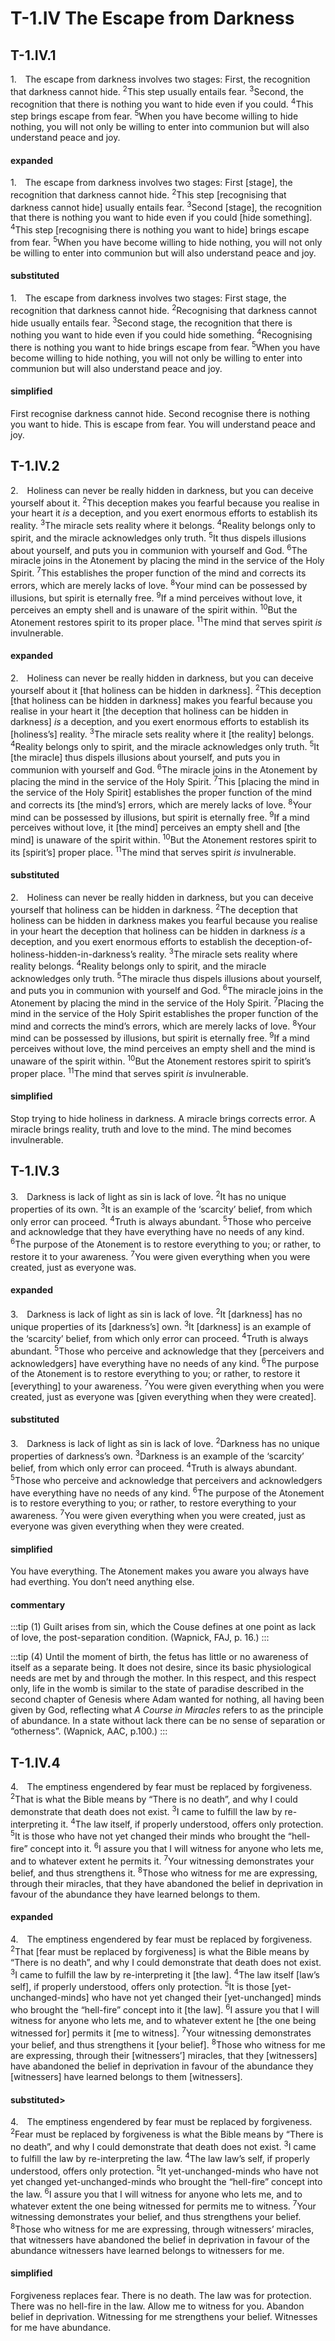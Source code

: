 # T-1.IV The Escape from Darkness

## T-1.IV.1

<p class=fip id=p1>
1.&emsp;The escape from darkness involves two stages: First, the recognition that darkness cannot hide. 
<sup>2</sup>This step usually entails fear. 
<sup>3</sup>Second, the recognition that there is nothing you want to hide even if you could. 
<sup>4</sup>This step brings escape from fear. 
<sup>5</sup>When you have become willing to hide nothing, you will not only be willing to enter into communion but will also understand peace and joy.
</p>

#### expanded

1.&emsp;The escape from darkness involves two stages: First [stage], the recognition that darkness cannot hide. 
<sup>2</sup>This step [recognising that darkness cannot hide] usually entails fear. 
<sup>3</sup>Second [stage], the recognition that there is nothing you want to hide even if you could [hide something]. 
<sup>4</sup>This step [recognising there is nothing you want to hide] brings escape from fear. 
<sup>5</sup>When you have become willing to hide nothing, you will not only be willing to enter into communion but will also understand peace and joy.

#### substituted

1.&emsp;The escape from darkness involves two stages: First stage, the recognition that darkness cannot hide. 
<sup>2</sup>Recognising that darkness cannot hide usually entails fear. 
<sup>3</sup>Second stage, the recognition that there is nothing you want to hide even if you could hide something. 
<sup>4</sup>Recognising there is nothing you want to hide brings escape from fear. 
<sup>5</sup>When you have become willing to hide nothing, you will not only be willing to enter into communion but will also understand peace and joy.
  
#### simplified

First recognise darkness cannot hide. Second recognise there is nothing you want to hide. This is escape from fear. You will understand peace and joy.

## T-1.IV.2

<p class=fip id=p2>
2.&emsp;Holiness can never be really hidden in darkness, but you can deceive yourself about it. 
<sup>2</sup>This deception makes you fearful because you realise in your heart it <em>is</em> a deception, and you exert enormous efforts to establish its reality. 
<sup>3</sup>The miracle sets reality where it belongs. 
<sup>4</sup>Reality belongs only to spirit, and the miracle acknowledges only truth. 
<sup>5</sup>It thus dispels illusions about yourself, and puts you in communion with yourself and God. 
<sup>6</sup>The miracle joins in the Atonement by placing the mind in the service of the Holy Spirit. 
<sup>7</sup>This establishes the proper function of the mind and corrects its errors, which are merely lacks of love. 
<sup>8</sup>Your mind can be possessed by illusions, but spirit is eternally free. 
<sup>9</sup>If a mind perceives without love, it perceives an empty shell and is unaware of the spirit within. 
<sup>10</sup>But the Atonement restores spirit to its proper place. 
<sup>11</sup>The mind that serves spirit <em>is</em> invulnerable.
</p>

#### expanded

2.&emsp;Holiness can never be really hidden in darkness, but you can deceive yourself about it [that holiness can be hidden in darkness]. 
<sup>2</sup>This deception [that holiness can be hidden in darkness] makes you fearful because you realise in your heart it [the deception that holiness can be hidden in darkness] <em>is</em> a deception, and you exert enormous efforts to establish its [holiness’s] reality. 
<sup>3</sup>The miracle sets reality where it [the reality] belongs. 
<sup>4</sup>Reality belongs only to spirit, and the miracle acknowledges only truth. 
<sup>5</sup>It [the miracle] thus dispels illusions about yourself, and puts you in communion with yourself and God. 
<sup>6</sup>The miracle joins in the Atonement by placing the mind in the service of the Holy Spirit. 
<sup>7</sup>This [placing the mind in the service of the Holy Spirit] establishes the proper function of the mind and corrects its [the mind’s] errors, which are merely lacks of love. 
<sup>8</sup>Your mind can be possessed by illusions, but spirit is eternally free. 
<sup>9</sup>If a mind perceives without love, it [the mind] perceives an empty shell and [the mind] is unaware of the spirit within. 
<sup>10</sup>But the Atonement restores spirit to its [spirit’s] proper place. 
<sup>11</sup>The mind that serves spirit <em>is</em> invulnerable.

#### substituted

2.&emsp;Holiness can never be really hidden in darkness, but you can deceive yourself that holiness can be hidden in darkness. 
<sup>2</sup>The deception that holiness can be hidden in darkness makes you fearful because you realise in your heart the deception that holiness can be hidden in darkness <em>is</em> a deception, and you exert enormous efforts to establish the deception-of-holiness-hidden-in-darkness’s reality. 
<sup>3</sup>The miracle sets reality where reality belongs. 
<sup>4</sup>Reality belongs only to spirit, and the miracle acknowledges only truth. 
<sup>5</sup>The miracle thus dispels illusions about yourself, and puts you in communion with yourself and God. 
<sup>6</sup>The miracle joins in the Atonement by placing the mind in the service of the Holy Spirit. 
<sup>7</sup>Placing the mind in the service of the Holy Spirit establishes the proper function of the mind and corrects the mind’s errors, which are merely lacks of love. 
<sup>8</sup>Your mind can be possessed by illusions, but spirit is eternally free. 
<sup>9</sup>If a mind perceives without love, the mind perceives an empty shell and the mind is unaware of the spirit within. 
<sup>10</sup>But the Atonement restores spirit to spirit’s proper place. 
<sup>11</sup>The mind that serves spirit <em>is</em> invulnerable.

#### simplified

Stop trying to hide holiness in darkness. A miracle brings corrects error. A miracle brings reality, truth and love to the mind. The mind becomes invulnerable.

## T-1.IV.3

<p class=fip id="p3">
3.&emsp;Darkness is lack of light as sin is lack of love. 
<sup>2</sup>It has no unique properties of its own. 
<sup>3</sup>It is an example of the ‘scarcity’ belief, from which only error can proceed. 
<sup>4</sup>Truth is always abundant. 
<sup>5</sup>Those who perceive and acknowledge that they have everything have no needs of any kind. 
<sup>6</sup>The purpose of the Atonement is to restore everything to you; or rather, to restore it to your awareness. 
<sup>7</sup>You were given everything when you were created, just as everyone was.
</p>

#### expanded

3.&emsp;Darkness is lack of light as sin is lack of love. 
<sup>2</sup>It [darkness] has no unique properties of its [darkness’s] own. 
<sup>3</sup>It [darkness] is an example of the ‘scarcity’ belief, from which only error can proceed. 
<sup>4</sup>Truth is always abundant. 
<sup>5</sup>Those who perceive and acknowledge that they [perceivers and acknowledgers] have everything have no needs of any kind. <sup>6</sup>The purpose of the Atonement is to restore everything to you; or rather, to restore it [everything] to your awareness. <sup>7</sup>You were given everything when you were created, just as everyone was [given everything when they were created].

#### substituted

3.&emsp;Darkness is lack of light as sin is lack of love. 
<sup>2</sup>Darkness has no unique properties of darkness’s own. 
<sup>3</sup>Darkness is an example of the ‘scarcity’ belief, from which only error can proceed. 
<sup>4</sup>Truth is always abundant. 
<sup>5</sup>Those who perceive and acknowledge that perceivers and acknowledgers have everything have no needs of any kind. 
<sup>6</sup>The purpose of the Atonement is to restore everything to you; or rather, to restore everything to your awareness. 
<sup>7</sup>You were given everything when you were created, just as everyone was given everything when they were created.
	
#### simplified

You have everything. The Atonement makes you aware you always have had everthing. You don’t need anything else.
	
#### commentary

:::tip
(1) Guilt arises from sin, which the Couse defines at one point as lack of love, the post-separation condition. (Wapnick, FAJ, p. 16.)
:::

:::tip 
(4) Until the moment of birth, the fetus has little or no awareness of itself as a separate being. It does not desire, since its basic physiological needs are met by and through the mother. In this respect, and this respect only, life in the womb is similar to the state of paradise described in the second chapter of Genesis where Adam wanted for nothing, all having been given by God, reflecting what *A Course in Miracles* refers to as the principle of abundance. In a state without lack there can be no sense of separation or “otherness”. (Wapnick, AAC, p.100.) 
:::

## T-1.IV.4

<p class=fip id=p4>
4.&emsp;The emptiness engendered by fear must be replaced by forgiveness. 
<sup>2</sup>That is what the Bible means by “There is no death”, and why I could demonstrate that death does not exist. 
<sup>3</sup>I came to fulfill the law by re-interpreting it. 
<sup>4</sup>The law itself, if properly understood, offers only protection. 
<sup>5</sup>It is those who have not yet changed their minds who brought the “hell-fire” concept into it. 
<sup>6</sup>I assure you that I will witness for anyone who lets me, and to whatever extent he permits it. 
<sup>7</sup>Your witnessing demonstrates your belief, and thus strengthens it. 
<sup>8</sup>Those who witness for me are expressing, through their miracles, that they have abandoned the belief in deprivation in favour of the abundance they have learned belongs to them.
</p>

#### expanded
4.&emsp;The emptiness engendered by fear must be replaced by forgiveness. 
<sup>2</sup>That [fear must be replaced by forgiveness] is what the Bible means by “There is no death”, and why I could demonstrate that death does not exist. 
<sup>3</sup>I came to fulfill the law by re-interpreting it [the law]. 
<sup>4</sup>The law itself [law’s self], if properly understood, offers only protection. 
<sup>5</sup>It is those [yet-unchanged-minds] who have not yet changed their [yet-unchanged] minds who brought the “hell-fire” concept into it [the law]. 
<sup>6</sup>I assure you that I will witness for anyone who lets me, and to whatever extent he [the one being witnessed for] permits it [me to witness]. 
<sup>7</sup>Your witnessing demonstrates your belief, and thus strengthens it [your belief]. 
<sup>8</sup>Those who witness for me are expressing, through their [witnessers’] miracles, that they [witnessers] have abandoned the belief in deprivation in favour of the abundance they [witnessers] have learned belongs to them [witnessers].

#### substituted>

4.&emsp;The emptiness engendered by fear must be replaced by forgiveness. 
<sup>2</sup>Fear must be replaced by forgiveness is what the Bible means by “There is no death”, and why I could demonstrate that death does not exist. 
<sup>3</sup>I came to fulfill the law by re-interpreting the law. 
<sup>4</sup>The law law’s self, if properly understood, offers only protection. 
<sup>5</sup>It yet-unchanged-minds who have not yet changed yet-unchanged-minds who brought the “hell-fire” concept into the law. 
<sup>6</sup>I assure you that I will witness for anyone who lets me, and to whatever extent the one being witnessed for permits me to witness. <sup>7</sup>Your witnessing demonstrates your belief, and thus strengthens your belief. 
<sup>8</sup>Those who witness for me are expressing, through witnessers’ miracles, that witnessers have abandoned the belief in deprivation in favour of the abundance witnessers have learned belongs to witnessers for me.
	
#### simplified

Forgiveness replaces fear. There is no death. The law was for protection. There was no hell-fire in the law. Allow me to witness for you. Abandon belief in deprivation. Witnessing for me strengthens your belief. Witnesses for me have abundance.

